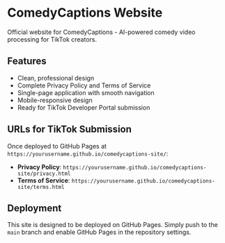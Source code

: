 # ComedyCaptions Website

Official website for ComedyCaptions - AI-powered comedy video processing for TikTok creators.

## Features

- Clean, professional design
- Complete Privacy Policy and Terms of Service
- Single-page application with smooth navigation
- Mobile-responsive design
- Ready for TikTok Developer Portal submission

## URLs for TikTok Submission

Once deployed to GitHub Pages at `https://yourusername.github.io/comedycaptions-site/`:

- **Privacy Policy**: `https://yourusername.github.io/comedycaptions-site/privacy.html`
- **Terms of Service**: `https://yourusername.github.io/comedycaptions-site/terms.html`

## Deployment

This site is designed to be deployed on GitHub Pages. Simply push to the `main` branch and enable GitHub Pages in the repository settings.

